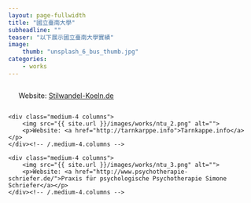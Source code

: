```yaml
---
layout: page-fullwidth
title: "國立臺南大學"
subheadline: ""
teaser: "以下展示國立臺南大學實績"
image:
    thumb: "unsplash_6_bus_thumb.jpg"
categories:
    - works
---
```


<div class="row t30">
    <div class="medium-4 columns">
        <img src="https://phlow.github.io/feeling-responsive/images/unsplash_4.jpg" alt="">
        <p>Website: <a href="http://stilwandel-koeln.de">Stilwandel-Koeln.de</a></p>
    </div><!-- /.medium-4.columns -->

    <div class="medium-4 columns">
        <img src="{{ site.url }}/images/works/ntu_2.png" alt="">
        <p>Website: <a href="http://tarnkarppe.info">Tarnkappe.info</a></p>
    </div><!-- /.medium-4.columns -->

    <div class="medium-4 columns">
        <img src="{{ site.url }}/images/works/ntu_3.png" alt="">
        <p>Website: <a href="http://www.psychotherapie-schriefer.de/">Praxis für psychologische Psychotherapie Simone Schriefer</a></p>
    </div><!-- /.medium-4.columns -->
</div><!-- /.row -->
